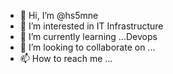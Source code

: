 - 👋 Hi, I’m @hs5mne
- 👀 I’m interested in IT Infrastructure
- 🌱 I’m currently learning ...Devops
- 💞️ I’m looking to collaborate on ...
- 📫 How to reach me ...

<!---
hs5mne/hs5mne is a ✨ special ✨ repository because its `README.md` (this file) appears on your GitHub profile.
You can click the Preview link to take a look at your changes.
--->

